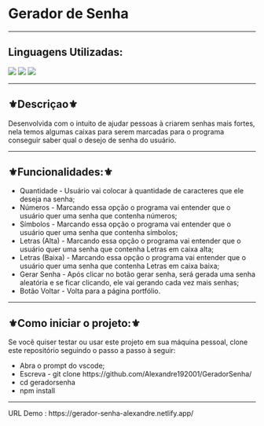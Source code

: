 <h1>Gerador de Senha</h1>
<hr>
<h2>Linguagens Utilizadas:</h2>

<div style="display: inline_block">
    <img src="https://img.shields.io/badge/HTML5-E34F26?style=for-the-badge&logo=html5&logoColor=white"></img> 
  <img src="https://img.shields.io/badge/Sass-CC6699?style=for-the-badge&logo=sass&logoColor=white"></img>
  <img src="https://img.shields.io/badge/JavaScript-F7DF1E?style=for-the-badge&logo=javascript&logoColor=black"></img>
</div>

<hr>
<h2>⚜️Descriçao⚜️</h2>
<p>Desenvolvida com o intuito de ajudar pessoas à criarem senhas mais fortes, nela temos algumas caixas para serem marcadas para o programa conseguir saber qual o desejo de senha do usuário.</p>
<hr>
<h2>⚜️Funcionalidades:⚜️</h2>
<ul>
<li>Quantidade - Usuário vai colocar à quantidade de caracteres que ele deseja na senha;</li>
<li>Números - Marcando essa opção o programa vai entender que o usuário quer uma senha que contenha números;</li>
<li>Símbolos - Marcando essa opção o programa vai entender que o usuário quer uma senha que contenha símbolos;</li>
<li>Letras (Alta) - Marcando essa opção o programa vai entender que o usuário quer uma senha que contenha Letras em caixa alta;</li>
<li>Letras (Baixa) - Marcando essa opção o programa vai entender que o usuário quer uma senha que contenha Letras em caixa baixa;</li>
 <li>Gerar Senha - Após clicar no botão gerar senha, será gerada uma senha aleatória e se ficar clicando, ele vai gerando cada vez mais senhas;</li>
<li>Botão Voltar - Volta para a página portfólio.</li>
</ul>
<hr>
<h2>⚜️Como iniciar o projeto:⚜️</h2>
<p>Se você quiser testar ou usar este projeto em sua máquina pessoal, clone este repositório seguindo o passo a passo à seguir:</p>
<ul>
<li>Abra o prompt do vscode;</li>
<li>Escreva - git clone https://github.com/Alexandre192001/GeradorSenha/</li>
<li>cd geradorsenha</li>
<li>npm install</li>
</ul>
<hr>
URL Demo :  https://gerador-senha-alexandre.netlify.app/
